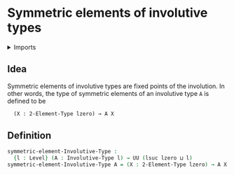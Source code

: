 # Symmetric elements of involutive types

<details><summary>Imports</summary>
```agda
module structured-types.symmetric-elements-involutive-types where
open import foundation.universe-levels
open import structured-types.involutive-types
open import univalent-combinatorics.2-element-types
```
</details>

## Idea

Symmetric elements of involutive types are fixed points of the involution. In other words, the type of symmetric elements of an involutive type `A` is defined to be

```md
  (X : 2-Element-Type lzero) → A X
```

## Definition

```agda
symmetric-element-Involutive-Type :
  {l : Level} (A : Involutive-Type l) → UU (lsuc lzero ⊔ l)
symmetric-element-Involutive-Type A = (X : 2-Element-Type lzero) → A X
```
